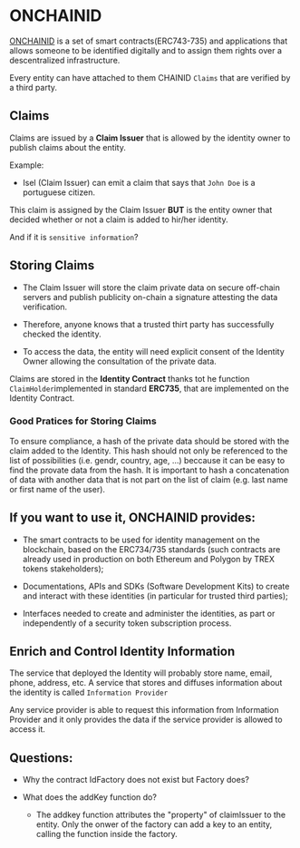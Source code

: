 # ONCHAINID

[ONCHAINID](https://docs.onchainid.com/docs/concepts/intro) is a set of smart contracts(ERC743-735) and applications that allows someone to be identified digitally and to assign them rights over a descentralized infrastructure.

Every entity can have attached to them CHAINID `Claims` that are verified by a third party.

## Claims

Claims are issued by a **Claim Issuer** that is allowed by the identity owner to publish claims about the entity.

Example:

-   Isel (Claim Issuer) can emit a claim that says that `John Doe` is a portuguese citizen.

This claim is assigned by the Claim Issuer **BUT** is the entity owner that decided whether or not a claim is added to hir/her identity.

And if it is `sensitive information`?

## Storing Claims

-   The Claim Issuer will store the claim private data on secure off-chain servers and publish publicity on-chain a signature attesting the data verification.

-   Therefore, anyone knows that a trusted thirt party has successfully checked the identity.

-   To access the data, the entity will need explicit consent of the Identity Owner allowing the consultation of the private data.

Claims are stored in the **Identity Contract** thanks tot he function `ClaimHolder`implemented in standard **ERC735**, that are implemented on the Identity Contract.

### Good Pratices for Storing Claims

To ensure compliance, a hash of the private data should be stored with the claim added to the Identity. This hash should not only be referenced to the list of possibilities (i.e. gendr, country, age, ...) beccause it can be easy to find the provate data from the hash. It is important to hash a concatenation of data with another data that is not part on the list of claim (e.g. last name or first name of the user).

## If you want to use it, ONCHAINID provides:

-   The smart contracts to be used for identity management on the blockchain, based on the ERC734/735 standards (such contracts are already used in production on both Ethereum and Polygon by TREX tokens stakeholders);

-   Documentations, APIs and SDKs (Software Development Kits) to create and interact with these identities (in particular for trusted third parties);

-   Interfaces needed to create and administer the identities, as part or independently of a security token subscription process.

## Enrich and Control Identity Information

The service that deployed the Identity will probably store name, email, phone, address, etc. A service that stores and diffuses information about the identity is called `Information Provider`

Any service provider is able to request this information from Information Provider and it only provides the data if the service provider is allowed to access it.

## Questions:

-   Why the contract IdFactory does not exist but Factory does?

-   What does the addKey function do?
    -   The addkey function attributes the "property" of claimIssuer to the entity. Only the onwer of the factory can add a key to an entity, calling the function inside the factory.
